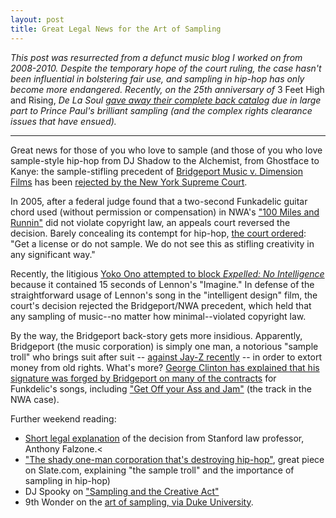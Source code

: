 ```yaml
---
layout: post
title: Great Legal News for the Art of Sampling
---
```


*This post was resurrected from a defunct music blog I worked on from 2008-2010. Despite the temporary hope of the court ruling, the case hasn't been influential in bolstering fair use, and sampling in hip-hop has only become more endangered. Recently, on the 25th anniversary of* 3 Feet High and Rising, *De La Soul [gave away their complete back catalog](http://www.businessweek.com/articles/2014-02-14/why-de-la-soul-is-giving-away-all-of-its-music-for-free) due in large part to Prince Paul's brilliant sampling (and the complex rights clearance issues that have ensued).*

- - -

Great news for those of you who love to sample (and those of you who love sample-style hip-hop from DJ Shadow to the Alchemist, from Ghostface to Kanye: the sample-stifling precedent of [Bridgeport Music v. Dimension Films](http://en.wikipedia.org/wiki/Bridgeport_Music_Inc._v._Dimension_Films) has been [rejected by the New York Supreme Court](http://lessig.org/mt/mt-tb.cgi/2256).  
  
In 2005, after a federal judge found that a two-second Funkadelic guitar chord used (without permission or compensation) in NWA's ["100 Miles and Runnin"](http://www.youtube.com/watch?v=B6YOq2xn3k4) did not violate copyright law, an appeals court reversed the decision. Barely concealing its contempt for hip-hop, [the court ordered](http://www.usatoday.com/tech/news/techpolicy/2004-09-08-sampling-ruling_x.htm): "Get a license or do not sample. We do not see this as stifling creativity in any significant way."  
  
Recently, the litigious [Yoko Ono attempted to block _Expelled: No Intelligence_](http://www.reuters.com/article/entertainmentNews/idUSN2320158220080423) because it contained 15 seconds of Lennon's "Imagine." In defense of the straightforward usage of Lennon's song in the "intelligent design" film, the court's decision rejected the Bridgeport/NWA precedent, which held that any sampling of music--no matter how minimal--violated copyright law.
  
By the way, the Bridgeport back-story gets more insidious. Apparently, Bridgeport (the music corporation) is simply one man, a notorious "sample troll" who brings suit after suit -- [against Jay-Z recently](http://hiphoparchive.org/thecircle/2006/12/01/jay-z-versus-the-sample-troll/) -- in order to extort money from old rights. What's more? [George Clinton has explained that his signature was forged by Bridgeport on many of the contracts](http://www.techdirt.com/blog.php?company=bridgeport) for Funkdelic's songs, including ["Get Off your Ass and Jam"](http://www.youtube.com/watch?v=siLtUWq0xio) (the track in the NWA case).  
  
Further weekend reading:  
*   [Short legal explanation](http://cyberlaw.stanford.edu/node/5833) of the decision from Stanford law professor, Anthony Falzone.<
*   ["The shady one-man corporation that's destroying hip-hop"](http://www.slate.com/id/2153961/), great piece on Slate.com, explaining "the sample troll" and the importance of sampling in hip-hop)
*   DJ Spooky on ["Sampling and the Creative Act"](http://www.realitysandwich.com/in_through_out_door_sampling_and_creative_act)
*   9th Wonder on the [art of sampling, via Duke University](http://www.youtube.com/embed/YLg5qwfhHnA).
